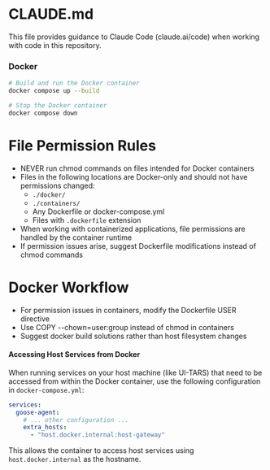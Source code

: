 # CLAUDE.md

This file provides guidance to Claude Code (claude.ai/code) when working with code in this repository.

### Docker

```bash
# Build and run the Docker container
docker compose up --build

# Stop the Docker container
docker compose down
```

# File Permission Rules
- NEVER run chmod commands on files intended for Docker containers
- Files in the following locations are Docker-only and should not have permissions changed:
  - `./docker/`
  - `./containers/`
  - Any Dockerfile or docker-compose.yml
  - Files with `.dockerfile` extension
- When working with containerized applications, file permissions are handled by the container runtime
- If permission issues arise, suggest Dockerfile modifications instead of chmod commands

# Docker Workflow
- For permission issues in containers, modify the Dockerfile USER directive
- Use COPY --chown=user:group instead of chmod in containers
- Suggest docker build solutions rather than host filesystem changes

#### Accessing Host Services from Docker

When running services on your host machine (like UI-TARS) that need to be accessed from within the Docker container, use the following configuration in `docker-compose.yml`:

```yaml
services:
  goose-agent:
    # ... other configuration ...
    extra_hosts:
      - "host.docker.internal:host-gateway"
```

This allows the container to access host services using `host.docker.internal` as the hostname.